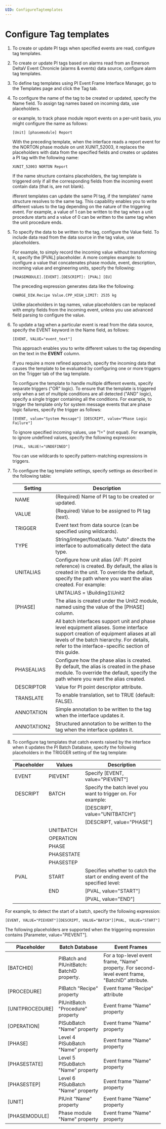 ```yaml
---
UID: ConfigureTagtemplates
---
```


# Configure Tag templates

1. 	To create or update PI tags when specified events are read, configure tag templates.
2. 	To create or update PI tags based on alarms read from an Emerson DeltaV Event Chronicle (alarms & events) data source, configure alarm tag templates.
3. 	To define tag templates using PI Event Frame Interface Manager, go to the Templates page and click the Tag tab.
4. 	To configure the name of the tag to be created or updated, specify the Name field. To assign tag names based on incoming data, use placeholders.

    or example, to track phase module report events on a per-unit basis, you might configure the name as follows:

    ```
    [Unit] [phasemodule] Report
    ```

    With the preceding template, when the interface reads a report event for the NORTON phase module on unit XUNIT_52003, it replaces the placeholders with data from the specified fields and creates or updates a PI tag with the following name:

    ```
    XUNIT_52003 NORTON Report
    ```

    If the name structure contains placeholders, the tag template is triggered only if all the corresponding fields from the incoming event contain data (that is, are not blank).

    ifferent templates can update the same PI tag, if the templates’ name structure resolves to the same tag. This capability enables you to write different values to the tag depending on the nature of the triggering event. For example, a value of 1 can be written to the tag when a unit procedure starts and a value of 0 can be written to the same tag when the unit procedure ends.

5. 	To specify the data to be written to the tag, configure the Value field. To include data read from the data source in the tag value, use placeholders.

    For example, to simply record the incoming value without transforming it, specify the [PVAL] placeholder. A more complex example: to configure a value that concatenates phase module, event, description, incoming value and engineering units, specify the following:

    ```
    [PHASEMODULE].[EVENT].[DESCRIPT]: [PVAL] [EU]
    ```

    The preceding expression generates data like the following:

    ```
    CHARGE_DIW.Recipe Value.CPP_HIGH_LIMIT: 2535 kg
    ```

    Unlike placeholders in tag names, value placeholders can be replaced with empty fields from the incoming event, unless you use advanced field parsing to configure the value.

6. 	To update a tag when a particular event is read from the data source, specify the EVENT keyword in the Name field, as follows:

    ```
    [EVENT, VALUE="event_text"]
    ```

    This approach enables you to write different values to the tag depending on the text in the **EVENT** column.

    If you require a more refined approach, specify the incoming data that causes the template to be evaluated by configuring one or more triggers on the Trigger tab of the tag template.

    To configure the template to handle multiple different events, specify separate triggers ("OR" logic). To ensure that the template is triggered only when a set of multiple conditions are all detected ("AND" logic), specify a single trigger containing all the conditions. For example, to trigger the template only for system message events that are phase logic failures, specify the trigger as follows:

    ```
    [EVENT, value="System Message"] [DESCRIPT, value="Phase Logic Failure"]
    ```

    To ignore specified incoming values, use "!=" (not equal). For example, to ignore undefined values, specify the following expression:

    ```
    [PVAL, VALUE!="UNDEFINED"]
    ```

    You can use wildcards to specify pattern-matching expressions in triggers.

7. 	To configure the tag template settings, specify settings as described in the following table:

    | Setting | Description |
    | ------- | ----------- |
    | NAME | (Required) Name of PI tag to be created or updated. |
    | VALUE | (Required) Value to be assigned to PI tag (text). |
    | TRIGGER | Event text from data source (can be specified using wildcards). |
    | TYPE | String/integer/float/auto. "Auto" directs the interface to automatically detect the data type. |
    | UNITALIAS | Configure how unit alias (AF: PI point reference) is created. By default, the alias is created in the unit. To override the default, specify the path where you want the alias created. For example:
    |  | UNITALIAS = \Building1\Unit2| |
    | [PHASE] | The alias is created under the Unit2 module, named using the value of the [PHASE] column. |
    |  |  All batch interfaces support unit and phase level equipment aliases. Some interface support creation of equipment aliases at all levels of the batch hierarchy. For details, refer to the interface-specific section of this guide. |
    | PHASEALIAS | Configure how the phase alias is created. By default, the alias is created in the phase module. To override the default, specify the path where you want the alias created. |
    | DESCRIPTOR | Value for PI point descriptor attribute. |
    | TRANSLATE | To enable translation, set to TRUE (default: FALSE). |
    | ANNOTATION | Simple annotation to be written to the tag when the interface updates it. |
    | ANNOTATION2 | Structured annotation to be written to the tag when the interface updates it. |

8. 	To configure tag templates that catch events raised by the interface when it updates the PI Batch Database, specify the following placeholders in the TRIGGER setting of the tag template:

    | Placeholder | Values | Description |
    | ----------- | ------ | ----------- |
    | EVENT | PIEVENT | Specify [EVENT, value="PIEVENT"] |
    | DESCRIPT | BATCH | Specify the batch level you want to trigger on. For example: |
    |   |   |  [DESCRIPT, value="UNITBATCH"] |
    |   |   |  [DESCRIPT, value="PHASE"] |
    |   | UNITBATCH |     |
    |   | OPERATION |     |
    |   | PHASE     |     |
    |   | PHASESTATE |    |
    |   | PHASESTEP |     |
    | PVAL | START | Specifies whether to catch the start or ending event of the specified level: |
    |      | END | [PVAL, value="START"] |
    |      |     | [PVAL, value="END"]   |

For example, to detect the start of a batch, specify the following expression:

```
[EVENT, VALUE="PIEVENT"][DESCRIPT, VALUE="BATCH"][PVAL, VALUE="START"]
```

The following placeholders are supported when the triggering expression contains [Parameter, value="PIEVENT"].

| Placeholder | Batch Database | Event Frames |
| ----------- | -------------- | ------------ |
| [BATCHID] | PIBatch and PIUnitBatch: BatchID property. | For a top-level event frame, "Name" property. For second-level event frame, "BatchID" attribute. |
| [PROCEDURE] | PIBatch "Recipe" property | Event frame "Recipe" attribute |
| [UNITPROCEDURE] | PIUnitBatch "Procedure" property | Event frame "Name" property |
| [OPERATION] | PISubBatch "Name" property | Event frame "Name" property |
| [PHASE] | Level 4 PISubBatch "Name" property | Event frame "Name" property |
| [PHASESTATE] | Level 5 PISubBatch "Name" property | Event frame "Name" property |
| [PHASESTEP] | Level 6 PISubBatch "Name" property | Event frame "Name" property |
| [UNIT] | PIUnit "Name" property | Event frame "Name" property |
| [PHASEMODULE] | Phase module "Name" property | Event frame "Name" property |